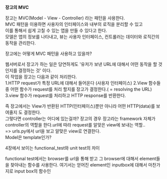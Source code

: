 **장고의 MVC**

장고는 MVC(Model - View - Controller) 라는 패턴을 사용한다.  
MVC 패턴을 이용하면 사용자의 인터페이스와 내부의 로직을 분리할 수 있고  
이를 통해서 쉽게 고칠 수 있는 앱을 만들 수 있다고 한다.  
모델은 앱의 정보를 나타내고, 뷰는 사용자 인터페이스, 컨트롤러는 데이터와 로직간의  
동작을 관리한다.  

장고에는 어떻게 MVC 패턴을 사용하고 있을까?  

웹서버로서 장고가 하는 일은 당연하게도 '유저가 보낸 URL에 대해서 어떤 동작을 할 것인지를 결정하는 것' 이다.  
이 작업을 장고는 다음과 같이 처리한다.  
1.HTTP request가 특정 URL에 대해서 들어온다  (사용자 인터페이스)
2.View 함수들중 어떤 함수가 request를 처리 할지를 장고가 결정한다.( = resolving the URL)  
3.view 함수가 request를 처리하고 HTTP response를 반환한다.

즉 장고에서는 View가 반환된 HTTP(인터페이스)뿐만 아니라 어떤 HTTP(data)를 보여줄지 도 결정한다.  
그렇다면 controller는 어디에 있는걸까? 장고의 경우 장고라는 framework 자체가 controller의 역할을 한다.url에 따라 request를 알맞은 view에 보내는 역할..  
=> urls.py에서 url을 보고 알맞은 view로 연결한다.  
Model은 template인가?  



4장에서 보이는 functional_test와 unit test의 차이  

functional test에서는 browser를 url을 통해 받고 그 browser에 대해서 element들을 찾아내는 함수를 사용한다. 여기서는 얻어진 element인 inputbox에 대해서 마찬가지로 input box의 함수인

